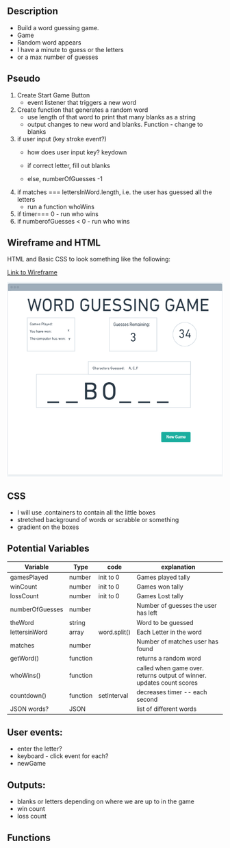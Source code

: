 
## Description
 
 * Build a word guessing game. 
 * Game
 * Random word appears
 * I have a minute to guess or the letters
 * or a max number of guesses

## Pseudo

1. Create Start Game Button
    * event listener that triggers a new word
1. Create function that generates a random word
    * use length of that word to print that many blanks as a string
    * output changes to new word and blanks. Function - change to blanks 
1. if user input (key stroke event?)
    * how does user input key? keydown 
    * if correct letter, fill out blanks
        
    * else, numberOfGuesses -1
1. if matches === lettersInWord.length, i.e. the user has guessed all the letters
    * run a function whoWins
1. if timer=== 0 - run who wins
1. if numberofGuesses < 0 - run who wins

## Wireframe and HTML

HTML and Basic CSS to look something like the following:

[Link to Wireframe](https://whimsical.com/DULYExUd6Lm9hifgEqGp9o)

    
![screenshot of wireframe](images/wireframe-screenshot.png)

## CSS

* I will use .containers to contain all the little boxes
* stretched background of words or scrabble or something
* gradient on the boxes


## Potential Variables


| Variable          | Type          | code          | explanation                           |
| ------------      | -----         | ------------  | -------------                         |
| gamesPlayed       | number        | init to 0     | Games played tally                    |
| winCount          | number        | init to 0     | Games won tally                       |
| lossCount         | number        | init to 0     | Games Lost tally
| numberOfGuesses   | number        |               | Number of guesses the user has left   |
| theWord              | string        |               | Word to be guessed                    |
| lettersinWord     | array         | word.split()  | Each Letter in the word               |
| matches           | number        |               | Number of matches user has found      |
| getWord()         | function      |               | returns a random word                 |
| whoWins()         | function      |               | called when game over. returns output of winner. updates count scores |
| countdown()       | function      | setInterval   | decreases timer -- each second        |
| JSON words?       | JSON          |               | list of different words               |


## User events:
* enter the letter?
* keyboard - click event for each?
* newGame
    
    
## Outputs:

* blanks or letters depending on where we are up to in the game
* win count
* loss count

## Functions


